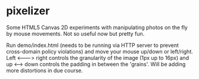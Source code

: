 pixelizer
=========

Some HTML5 Canvas 2D experiments with manipulating photos on the fly by mouse movements. Not so useful now but pretty fun.

Run demo/index.html (needs to be running via HTTP server to prevent cross-domain policy violations) and move your mouse up/down or left/right. Left <---> right controls the granularity of the image (1px up to 16px) and up <--> down controls the padding in between the 'grains'. Will be adding more distortions in due course.